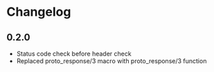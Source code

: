 # Changelog

## 0.2.0
* Status code check before header check
* Replaced proto_response/3 macro with proto_response/3 function
